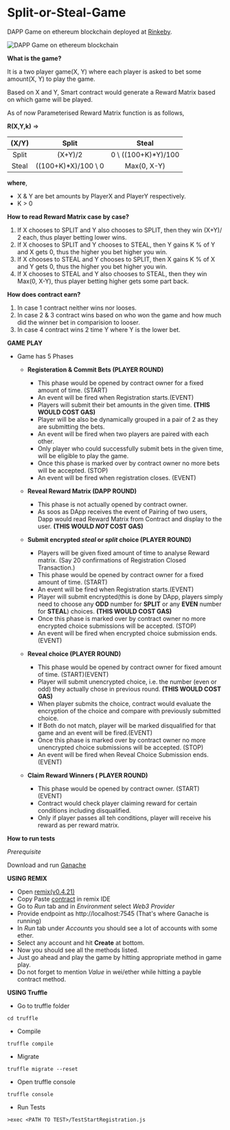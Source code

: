 # Split-or-Steal-Game
DAPP Game on ethereum blockchain deployed at [Rinkeby](https://rinkeby.etherscan.io/address/0x40a89bd8ef82f1a0500887ca17c9ab56bfdd8a9f).

![DAPP Game on ethereum blockchain](https://i.imgur.com/dhNsteL.jpg)

**What is the game?**

It is a two player game(X, Y) where each player is asked to bet some amount(X, Y) to play the game.

Based on X and Y, Smart contract would generate a Reward Matrix based on which game will be played.

As of now Parameterised Reward Matrix function is as follows,

**R(X,Y,k)** =>

(X/Y)|Split|Steal
:---: | :---: | :---:
Split|(X+Y)/2|0 \ ((100+K)*Y)/100
Steal|((100+K)*X)/100 \ 0|Max(0, X-Y)

**where**, 
 - X & Y are bet amounts by PlayerX and PlayerY respectively.
 - K > 0



**How to read Reward Matrix case by case?**

1. If X chooses to SPLIT and Y also chooses to SPLIT, then they win (X+Y)/ 2 each, thus player betting lower wins.
2. If X chooses to SPLIT and Y chooses to STEAL, then Y gains K % of Y and X gets 0, thus the higher you bet higher you win.
3. If X chooses to STEAL and Y chooses to SPLIT, then X gains K % of X and Y gets 0, thus the higher you bet higher you win.
4. If X chooses to STEAL and Y also chooses to STEAL, then they win Max(0, X-Y), thus player betting higher gets some part back.


**How does contract earn?**

1. In case 1 contract neither wins nor looses.
2. In case 2 & 3 contract wins based on who won the game and how much did the winner bet in comparision to looser.
4. In case 4 contract wins 2 time Y where Y is the lower bet.

**GAME PLAY**

- Game has 5 Phases

  - **Registeration & Commit Bets (PLAYER ROUND)**

    - This phase would be opened by contract owner for a fixed amount of time. (START)
    - An event will be fired when Registration starts.(EVENT)
    - Players will submit their bet amounts in the given time. **(THIS WOULD COST GAS)**
    - Player will be also be dynamically grouped in a pair of 2 as they are submitting the bets.
    - An event will be fired when two players are paired with each other.
    - Only player who could successfully submit bets in the given time, will be eligible to play the game.
    - Once this phase is marked over by contract owner no more bets will be accepted. (STOP)
    - An event will be fired when registration closes. (EVENT)

  - **Reveal Reward Matrix (DAPP ROUND)**

    - This phase is not actually opened by contract owner.
    - As soos as DApp receives the event of Pairing of two users, Dapp would read Reward Matrix from Contract and display to the user.  **(THIS WOULD *NOT* COST GAS)**

  - **Submit encrypted *steal* or *split* choice (PLAYER ROUND)**

    - Players will be given fixed amount of time to analyse Reward matrix. (Say 20 confirmations of Registration Closed Transaction.)
    - This phase would be opened by contract owner for a fixed amount of time. (START)
    - An event will be fired when Registration starts.(EVENT)
    - Player will submit encrypted(this is done by DApp, players simply need to choose any **ODD** number for **SPLIT** or any **EVEN** number for **STEAL**) choices. **(THIS WOULD COST GAS)**
    - Once this phase is marked over by contract owner no more encrypted choice submissions will be accepted. (STOP)
    - An event will be fired when encrypted choice submission ends. (EVENT)

  - **Reveal choice  (PLAYER ROUND)**

    - This phase would be opened by contract owner for fixed amount of time. (START)(EVENT) 
    - Player will submit unencrypted choice, i.e. the number (even or odd) they actually chose in previous round. **(THIS WOULD COST GAS)**
    - When player submits the choice, contract would evaluate the encryption of the choice and compare with previously submitted choice.
    - If Both do not match, player will be marked disqualified for that game and an event will be fired.(EVENT)
    - Once this phase is marked over by contract owner no more unencrypted choice submissions will be accepted. (STOP)
    - An event will be fired when Reveal Choice Submission ends. (EVENT)

  - **Claim Reward Winners ( PLAYER ROUND)**

    - This phase would be opened by contract owner. (START)(EVENT)   
    - Contract would check player claiming reward for certain conditions including disqualified.
    - Only if player passes all teh conditions, player will receive his reward as per reward matrix.
    

**How to run tests**

*Prerequisite*

Download and run [Ganache](http://truffleframework.com/ganache/)


**USING REMIX**


 - Open [remix(v0.4.21)](http://remix.ethereum.org/#optimize=false&version=soljson-v0.4.21+commit.dfe3193c.js)
 - Copy Paste [contract](https://github.fkinternal.com/raw/Flipkart/Split-or-Steal-Game/master/truffle/contracts/SplitStealContract.sol?token=AAAIJnbD-c_quCN6andhH_HoMyXFXoYUks5a30O3wA%3D%3D) in remix IDE
 - Go to *Run* tab and in *Environment* select *Web3 Provider*
 - Provide endpoint as http://localhost:7545 (That's where Ganache is running)
 - In *Run* tab under *Accounts* you should see a lot of accounts with some ether.
 - Select any account and hit **Create** at bottom.
 - Now you should see all the methods listed.
 - Just go ahead and play the game by hitting appropriate method in game play.
 - Do not forget to mention *Value* in wei/ether while hitting a payble contract method.
 


**USING Truffle**


 - Go to truffle folder
 ```shell
 cd truffle
 ```
 - Compile
```shell
truffle compile
```
 - Migrate
```shell
truffle migrate --reset
```
 - Open truffle console
```shell
truffle console
```
 - Run Tests
```shell
>exec <PATH TO TEST>/TestStartRegistration.js
```
